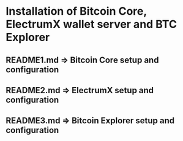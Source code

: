 # Installation of Bitcoin Core, ElectrumX wallet server and BTC Explorer
## README1.md => Bitcoin Core setup and configuration
## README2.md => ElectrumX setup and configuration
## README3.md => Bitcoin Explorer setup and configuration
